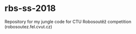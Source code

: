 # rbs-ss-2018
Repository for my jungle code for CTU Robosoutěž competition (robosoutez.fel.cvut.cz)
